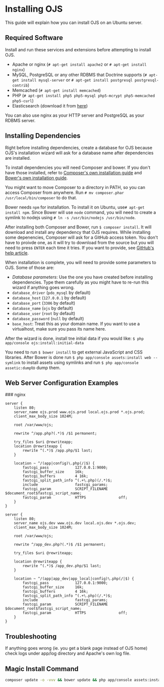Installing OJS
==============

This guide will explain how you can install OJS on an Ubuntu server.

Required Software
-----------------
Install and run these services and extensions before attempting to install OJS.

* Apache or nginx (`# apt-get install apache2` or `# apt-get install nginx`)
* MySQL, PostgreSQL or any other RDBMS that Doctrine supports (`# apt-get install mysql-server` or `# apt-get install postgresql postgresql-contrib`)
* Memcached (`# apt-get install memcached`)
* PHP (`# apt-get install php5 php5-mysql php5-mcrypt php5-memcached php5-curl`)
* Elasticsearch (download it from [here](https://www.elastic.co/downloads/elasticsearch))

You can also use nginx as your HTTP server and PostgreSQL as your RDBMS server.

Installing Dependencies
-----------------------
Right before installing dependencies, create a database for OJS because OJS's installation wizard will ask for a database name after dependencies are installed.

To install dependencies you will need Composer and bower. If you don't have those installed, refer to [Composer's own installation guide](https://getcomposer.org/doc/00-intro.md#installation-linux-unix-osx) and [Bower's own installation guide](http://bower.io/#install-bower).

You might want to move Composer to a directory in PATH, so you can access Composer from anywhere. Run `# mv composer.phar /usr/local/bin/composer` to do that.

Bower needs `npm` for installation. To install it on Ubuntu, use`# apt-get install npm`. Since Bower will use `node` command, you will need to create a symlink to nodejs using `# ln -s /usr/bin/nodejs /usr/bin/node`.

After installing both Composer and Bower, run `$ composer install`. It will download and install any dependency that OJS requires. While installing some depenencies, Composer will ask for a GitHub access token. You don't have to proivde one, as it will try to download from the source but you will need to press `ENTER` each time it tries. If you want to provide, see [GitHub's help article](https://help.github.com/articles/creating-an-access-token-for-command-line-use/).

When installation is complete, you will need to provide some parameters to OJS. Some of those are:

* *Database parameters*: Use the one you have created before installing dependencies. Type them carefully as you might have to re-run this wizard if anything goes wrong.
 * `database_driver` (`pdo_mysql` by default)
 * `database_host` (`127.0.0.1` by default)
 * `database_port` (`3306` by default)
 * `database_name` (`ojs` by default)
 * `database_user` (`root` by default)
 * `database_password` (`null` by default)
* `base_host`: Treat this as your domain name. If you want to use a virtualhost, make sure you pass its name here.

After the wizard is done, install tne initial data if you would like: `$ php app/console ojs:install:initial-data`

You need to run `$ bower install` to get external JavaScript and CSS libraries. After Bower is done  run `$ php app/console assets:install web --symlink` to install assets using symlinks and run `$ php app/console assetic:dump`to dump them.

Web Server Configuration Examples
-------------------------
### nginx
```
server {
    listen 80;
    server_name ojs.prod www.ojs.prod local.ojs.prod *.ojs.prod;
    client_max_body_size 1024M;

    root /var/www/ojs;

    rewrite ^/app.php?(.*)$ /$1 permanent;

    try_files $uri @rewriteapp;
    location @rewriteapp {
        rewrite ^(.*)$ /app.php/$1 last;
    }
    
    location ~ ^/(app|config)\.php(/|$) {
        fastcgi_pass            127.0.0.1:9000;
        fastcgi_buffer_size     16k;
        fastcgi_buffers         4 16k;
        fastcgi_split_path_info ^(.+\.php)(/.*)$;
        include                 fastcgi_params;
        fastcgi_param           SCRIPT_FILENAME     $document_root$fastcgi_script_name;
        fastcgi_param           HTTPS               off;
    }
}

server {
    listen 80;
    server_name ojs.dev www.ojs.dev local.ojs.dev *.ojs.dev;
    client_max_body_size 1024M;

    root /var/www/ojs;

    rewrite ^/app_dev.php?(.*)$ /$1 permanent;

    try_files $uri @rewriteapp;

    location @rewriteapp {
        rewrite ^(.*)$ /app_dev.php/$1 last;
    }

    location ~ ^/(app|app_dev|app_local|config)\.php(/|$) {
        fastcgi_pass            127.0.0.1:9000;
        fastcgi_buffer_size     16k;
        fastcgi_buffers         4 16k;
        fastcgi_split_path_info ^(.+\.php)(/.*)$;
        include                 fastcgi_params;
        fastcgi_param           SCRIPT_FILENAME     $document_root$fastcgi_script_name;
        fastcgi_param           HTTPS               off;
    }
}
```
Troubleshooting
----------------
If anything goes wrong (ie. you get a blank page instead of OJS home) check logs under app/log directory and Apache's own log file.

Magic Install Command
----------------

```bash
composer update -o -vvv && bower update && php app/console assets:install web --symlink && php app/console assetic:dump && mysql -u root -p -e "DROP DATABASE IF EXISTS ojs;create database ojs;" && php app/console ojs:install

```
